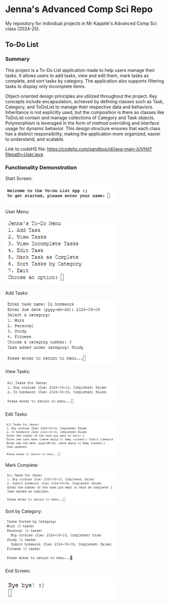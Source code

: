 # Jenna's Advanced Comp Sci Repo
My repository for individual projects in Mr Kapptie's Advanced Comp Sci class (2024-25).

## To-Do List

### Summary

This project is a To-Do List application made to help users manage their tasks. It allows users to add tasks, view and edit them, mark tasks as complete, and sort tasks by category. The application also supports filtering tasks to display only incomplete items.

Object-oriented design principles are utilized throughout the project. Key concepts include encapsulation, achieved by defining classes such as Task, Category, and ToDoList to manage their respective data and behaviors. Inheritance is not explicitly used, but the composition is there as classes like ToDoList contain and manage collections of Category and Task objects. Polymorphism is leveraged in the form of method overriding and interface usage for dynamic behavior. This design structure ensures that each class has a distinct responsibility, making the application more organized, easier to understand, and scalable.

Link to codeHS file: https://codehs.com/sandbox/id/java-main-jUVHjI?filepath=User.java

### Functionality Demonstration

Start Screen:

<img src="https://github.com/eebic/AdvancedCompSci/blob/main/img/ToDoList/TDLstartScreen.png?raw=true" width = "350"/>

User Menu: 

<img src="https://github.com/eebic/AdvancedCompSci/blob/main/img/ToDoList/TDLuserMenu.png?raw=true" width = "350"/>

Add Tasks:

<img src="https://github.com/eebic/AdvancedCompSci/blob/main/img/ToDoList/TDLaddTasks.png?raw=true" width = "350"/>

View Tasks:

<img src="https://github.com/eebic/AdvancedCompSci/blob/main/img/ToDoList/TDLviewTasks.png?raw=true" width = "350"/>

Edit Tasks:

<img src="https://github.com/eebic/AdvancedCompSci/blob/main/img/ToDoList/TDLeditTask.png?raw=true" width = "350"/>

Mark Complete:

<img src="https://github.com/eebic/AdvancedCompSci/blob/main/img/ToDoList/TDLmarkedComplete.png?raw=true" width = "350"/>

Sort by Category:

<img src="https://github.com/eebic/AdvancedCompSci/blob/main/img/ToDoList/TDLsortCategory.png?raw=true" width = "350"/>

End Screen:

<img src="https://github.com/eebic/AdvancedCompSci/blob/main/img/ToDoList/TDLexitScreen.png?raw=true" width = "350"/>






